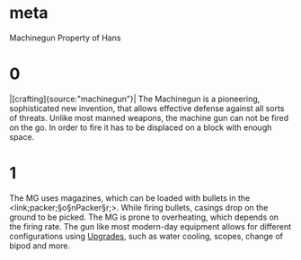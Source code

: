 # meta
Machinegun
Property of Hans
# 0
|[crafting]{source:"machinegun"}|
The Machinegun is a pioneering, sophisticated new invention, that allows effective defense against all sorts of threats. Unlike most manned weapons, the machine gun can not be fired on the go. In order to fire it has to be displaced on a block with enough space.
# 1
The MG uses magazines, which can be loaded with bullets in the <link;packer;§o§nPacker§r;>. While firing bullets, casings drop on the ground to be picked. The MG is prone to overheating, which depends on the firing rate. The gun like most modern-day equipment allows for different configurations using [Upgrades](weapon_upgrades), such as water cooling, scopes, change of bipod and more.
